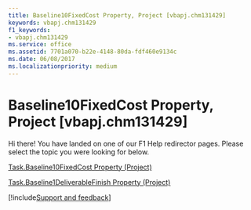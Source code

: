 ```yaml
---
title: Baseline10FixedCost Property, Project [vbapj.chm131429]
keywords: vbapj.chm131429
f1_keywords:
- vbapj.chm131429
ms.service: office
ms.assetid: 7701a070-b22e-4148-80da-fdf460e9134c
ms.date: 06/08/2017
ms.localizationpriority: medium
---
```



# Baseline10FixedCost Property, Project [vbapj.chm131429]

Hi there! You have landed on one of our F1 Help redirector pages. Please select the topic you were looking for below.

[Task.Baseline10FixedCost Property (Project)](https://msdn.microsoft.com/library/73c19f54-8fd4-59ee-66aa-447a5abb17ba%28Office.15%29.aspx)

[Task.Baseline1DeliverableFinish Property (Project)](https://msdn.microsoft.com/library/d46dfbc8-ac5b-6fef-6112-ba80a3a08a3f%28Office.15%29.aspx)

[!include[Support and feedback](~/includes/feedback-boilerplate.md)]